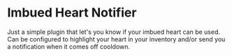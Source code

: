# Imbued Heart Notifier

Just a simple plugin that let's you know if your imbued heart can be used. Can be configured to highlight your heart in
your inventory and/or send you a notification when it comes off cooldown.